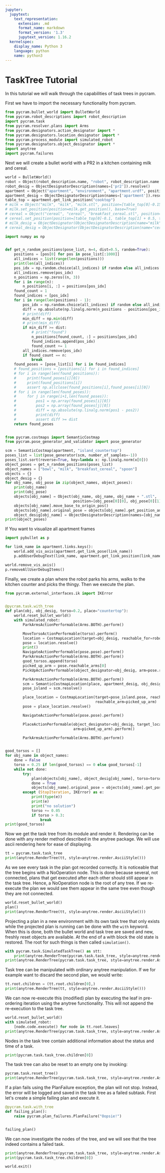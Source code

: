 ```yaml
---
jupyter:
  jupytext:
    text_representation:
      extension: .md
      format_name: markdown
      format_version: '1.3'
      jupytext_version: 1.16.2
  kernelspec:
    display_name: Python 3
    language: python
    name: python3
---
```


# TaskTree Tutorial

In this tutorial we will walk through the capabilities of task trees in pycram.

First we have to import the necessary functionality from pycram.

```python
from pycram.bullet_world import BulletWorld
from pycram.robot_descriptions import robot_description
import pycram.task
from pycram.resolver.plans import Arms
from pycram.designators.action_designator import *
from pycram.designators.location_designator import *
from pycram.process_module import simulated_robot
from pycram.designators.object_designator import *
import anytree
import pycram.failures
```

Next we will create a bullet world with a PR2 in a kitchen containing milk and cereal.

```python
world = BulletWorld()
robot = Object(robot_description.name, "robot", robot_description.name + ".urdf")
robot_desig = ObjectDesignatorDescription(names=['pr2']).resolve()
apartment = Object("apartment", "environment", "apartment.urdf", position=[-1.5, -2.5, 0])
apartment_desig = ObjectDesignatorDescription(names=['apartment']).resolve()
table_top = apartment.get_link_position("cooktop")
# milk = Object("milk", "milk", "milk.stl", position=[table_top[0]-0.15, table_top[1], table_top[2]])
# milk.set_position(position=milk.get_position(), base=True)
# cereal = Object("cereal", "cereal", "breakfast_cereal.stl", position=table_top)
# cereal.set_position(position=[table_top[0]-0.1, table_top[1] + 0.5, table_top[2]], base=True)
# milk_desig = ObjectDesignator(ObjectDesignatorDescription(name="milk", type="milk"))
# cereal_desig = ObjectDesignator(ObjectDesignatorDescription(name="cereal", type="cereal"))
```

```python
import numpy as np


def get_n_random_positions(pose_list, n=4, dist=0.5, random=True):
    positions = [pos[0] for pos in pose_list[:1000]]
    all_indices = list(range(len(positions)))
    print(len(all_indices))
    pos_idx = np.random.choice(all_indices) if random else all_indices[0]
    all_indices.remove(pos_idx)
    n_positions = np.zeros((n, 3))
    for i in range(n):
        n_positions[i, :] = positions[pos_idx]
    found_count = 1
    found_indices = [pos_idx]
    for i in range(len(positions) - 1):
        pos_idx = np.random.choice(all_indices) if random else all_indices[i]
        diff = np.absolute(np.linalg.norm(n_positions - positions[pos_idx], axis=1))
        # print(diff)
        min_diff = np.min(diff)
        # print(min_diff)
        if min_diff >= dist:
            # print("found")
            n_positions[found_count, :] = positions[pos_idx]
            found_indices.append(pos_idx)
            found_count += 1
        all_indices.remove(pos_idx)
        if found_count == n:
            break
    found_poses = [pose_list[i] for i in found_indices]
    # found_positions = [positions[i] for i in found_indices]
    # for i in range(len(found_positions)):
    #     print(found_poses[i][0])
    #     print(found_positions[i])
    #     assert np.allclose(found_positions[i],found_poses[i][0])
    # for i in range(len(found_poses)):
    #     for j in range(i+1,len(found_poses)):
    #         pos1 = np.array(found_poses[i][0])
    #         pos2 = np.array(found_poses[j][0])
    #         diff = np.absolute(np.linalg.norm(pos1 - pos2))
    #         print(diff)
    #         assert diff >= dist
    return found_poses



```

```python
from pycram.costmaps import SemanticCostmap
from pycram.pose_generator_and_validator import pose_generator

scm = SemanticCostmap(apartment, "island_countertop")
poses_list = list(pose_generator(scm, number_of_samples=-1))
poses_list.sort(reverse=True, key=lambda x: np.linalg.norm(x[0]))
object_poses = get_n_random_positions(poses_list)
object_names = ["bowl", "milk", "breakfast_cereal", "spoon"]
objects = {}
object_desig = {}
for obj_name, obj_pose in zip(object_names, object_poses):
    print(obj_name)
    print(obj_pose)
    objects[obj_name] = Object(obj_name, obj_name, obj_name + ".stl",
                               position=[obj_pose[0][0], obj_pose[0][1], table_top[2]])
    objects[obj_name].move_base_to_origin_pos()
    objects[obj_name].original_pose = objects[obj_name].get_position_and_orientation()
    object_desig[obj_name] = ObjectDesignatorDescription(names=[obj_name], types=[obj_name]).resolve()
print(object_poses)
```

If You want to visualize all apartment frames

```python
import pybullet as p

for link_name in apartment.links.keys():
    world.add_vis_axis(apartment.get_link_pose(link_name))
    p.addUserDebugText(link_name, apartment.get_link_position(link_name))
```

```python
world.remove_vis_axis()
p.removeAllUserDebugItems()
```

Finally, we create a plan where the robot parks his arms, walks to the kitchen counter and picks the thingy. Then we
execute the plan.

```python
from pycram.external_interfaces.ik import IKError


@pycram.task.with_tree
def plan(obj, obj_desig, torso=0.2, place="countertop"):
    world.reset_bullet_world()
    with simulated_robot:
        ParkArmsActionPerformable(Arms.BOTH).perform()

        MoveTorsoActionPerformable(torso).perform()
        location = CostmapLocation(target=obj_desig, reachable_for=robot_desig)
        pose = location.resolve()
        print()
        NavigateActionPerformable(pose.pose).perform()
        ParkArmsActionPerformable(Arms.BOTH).perform()
        good_torsos.append(torso)
        picked_up_arm = pose.reachable_arms[0]
        PickUpActionPerformable(object_designator=obj_desig, arm=pose.reachable_arms[0], grasp="front").perform()

        ParkArmsActionPerformable(Arms.BOTH).perform()
        scm = SemanticCostmapLocation(place, apartment_desig, obj_desig)
        pose_island = scm.resolve()

        place_location = CostmapLocation(target=pose_island.pose, reachable_for=robot_desig,
                                         reachable_arm=picked_up_arm)
        pose = place_location.resolve()

        NavigateActionPerformable(pose.pose).perform()

        PlaceActionPerformable(object_designator=obj_desig, target_location=pose_island.pose,
                               arm=picked_up_arm).perform()

        ParkArmsActionPerformable(Arms.BOTH).perform()


good_torsos = []
for obj_name in object_names:
    done = False
    torso = 0.25 if len(good_torsos) == 0 else good_torsos[-1]
    while not done:
        try:
            plan(objects[obj_name], object_desig[obj_name], torso=torso, place="island_countertop")
            done = True
            objects[obj_name].original_pose = objects[obj_name].get_position_and_orientation()
        except (StopIteration, IKError) as e:
            print(type(e))
            print(e)
            print("no solution")
            torso += 0.05
            if torso > 0.3:
                break
print(good_torsos)
```

Now we get the task tree from its module and render it. Rendering can be done with any render method described in the
anytree package. We will use ascii rendering here for ease of displaying.

```python
tt = pycram.task.task_tree
print(anytree.RenderTree(tt, style=anytree.render.AsciiStyle()))
```

As we see every task in the plan got recorded correctly. It is noticeable that the tree begins with a NoOperation node.
This is done because several, not connected, plans that get executed after each other should still appear in the task
tree. Hence, a NoOperation node is the root of any tree. If we re-execute the plan we would see them appear in the same
tree even though they are not connected.

```python
world.reset_bullet_world()
plan()
print(anytree.RenderTree(tt, style=anytree.render.AsciiStyle()))
```

Projecting a plan in a new environment with its own task tree that only exists while the projected plan is running can
be done with the ``with`` keyword. When this is done, both the bullet world and task tree are saved and new, freshly
reset objects are available. At the end of a with block the old state is restored. The root for such things is then
called ``simulation()``.

```python
with pycram.task.SimulatedTaskTree() as stt:
    print(anytree.RenderTree(pycram.task.task_tree, style=anytree.render.AsciiStyle()))
print(anytree.RenderTree(pycram.task.task_tree, style=anytree.render.AsciiStyle()))
```

Task tree can be manipulated with ordinary anytree manipulation. If we for example want to discard the second plan, we
would write:

```python
tt.root.children = (tt.root.children[0],)
print(anytree.RenderTree(tt, style=anytree.render.AsciiStyle()))
```

We can now re-execute this (modified) plan by executing the leaf in pre-ordering iteration using the anytree
functionality. This will not append the re-execution to the task tree.

```python
world.reset_bullet_world()
with simulated_robot:
    [node.code.execute() for node in tt.root.leaves]
print(anytree.RenderTree(pycram.task.task_tree, style=anytree.render.AsciiStyle()))
```

Nodes in the task tree contain additional information about the status and time of a task.

```python
print(pycram.task.task_tree.children[0])
```

The task tree can also be reset to an empty one by invoking:

```python
pycram.task.reset_tree()
print(anytree.RenderTree(pycram.task.task_tree, style=anytree.render.AsciiStyle()))
```

If a plan fails using the PlanFailure exception, the plan will not stop. Instead, the error will be logged and saved in
the task tree as a failed subtask. First let's create a simple failing plan and execute it.

```python
@pycram.task.with_tree
def failing_plan():
    raise pycram.plan_failures.PlanFailure("Oopsie!")


failing_plan()
```

We can now investigate the nodes of the tree, and we will see that the tree indeed contains a failed task.

```python
print(anytree.RenderTree(pycram.task.task_tree, style=anytree.render.AsciiStyle()))
print(pycram.task.task_tree.children[0])
```

```python
world.exit()
```
